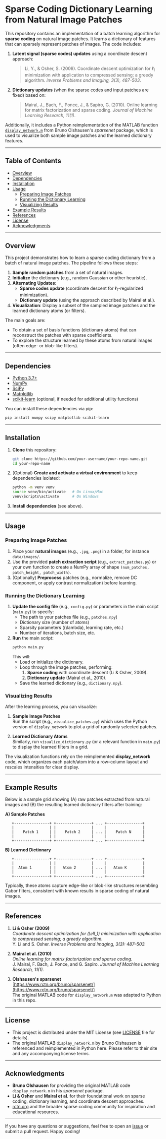 # Sparse Coding Dictionary Learning from Natural Image Patches

This repository contains an implementation of a batch learning algorithm for **sparse coding** on natural image patches. It learns a dictionary of features that can sparsely represent patches of images. The code includes:

1. **Latent signal (sparse codes) updates** using a coordinate descent approach:
   > Li, Y., & Osher, S. (2009). Coordinate descent optimization for $\ell_1$ minimization with application to compressed sensing; a greedy algorithm. *Inverse Problems and Imaging, 3(3), 487-503*.

2. **Dictionary updates** (when the sparse codes and input patches are fixed) based on:
   > Mairal, J., Bach, F., Ponce, J., & Sapiro, G. (2010). Online learning for matrix factorization and sparse coding. *Journal of Machine Learning Research, 11(1)*.

Additionally, it includes a Python reimplementation of the MATLAB function [`display_network.m`](https://www.rctn.org/bruno/sparsenet/) from Bruno Olshausen's *sparsenet* package, which is used to visualize both sample image patches and the learned dictionary features.

---

## Table of Contents

- [Overview](#overview)
- [Dependencies](#dependencies)
- [Installation](#installation)
- [Usage](#usage)
  - [Preparing Image Patches](#preparing-image-patches)
  - [Running the Dictionary Learning](#running-the-dictionary-learning)
  - [Visualizing Results](#visualizing-results)
- [Example Results](#example-results)
- [References](#references)
- [License](#license)
- [Acknowledgments](#acknowledgments)

---

## Overview

This project demonstrates how to learn a sparse coding dictionary from a batch of natural image patches. The pipeline follows these steps:

1. **Sample random patches** from a set of natural images.
2. **Initialize** the dictionary (e.g., random Gaussian or other heuristic).
3. **Alternating Updates**:
   - **Sparse codes update** (coordinate descent for $\ell_1$-regularized minimization).
   - **Dictionary update** (using the approach described by Mairal et al.).
4. **Visualization**: Display a subset of the sampled image patches and the learned dictionary atoms (or filters).

The main goals are:
- To obtain a set of basis functions (dictionary atoms) that can reconstruct the patches with sparse coefficients.
- To explore the structure learned by these atoms from natural images (often edge- or blob-like filters).

---

## Dependencies

- [Python 3.7+](https://www.python.org/)
- [NumPy](https://numpy.org/)
- [SciPy](https://scipy.org/)
- [Matplotlib](https://matplotlib.org/)
- [scikit-learn](https://scikit-learn.org/) (optional, if needed for additional utility functions)
  
You can install these dependencies via pip:

```bash
pip install numpy scipy matplotlib scikit-learn
```

---

## Installation

1. **Clone** this repository:
   ```bash
   git clone https://github.com/your-username/your-repo-name.git
   cd your-repo-name
   ```
2. (Optional) **Create and activate a virtual environment** to keep dependencies isolated:
   ```bash
   python -m venv venv
   source venv/bin/activate   # On Linux/Mac
   venv\Scripts\activate      # On Windows
   ```
3. **Install dependencies** (see above).

---

## Usage

### Preparing Image Patches

1. Place your **natural images** (e.g., `.jpg`, `.png`) in a folder, for instance `data/images/`.
2. Use the provided **patch extraction script** (e.g., `extract_patches.py`) or your own function to create a NumPy array of shape `(num_patches, patch_height, patch_width)`. 
3. (Optionally) **Preprocess** patches (e.g., normalize, remove DC component, or apply contrast normalization) before learning.

### Running the Dictionary Learning

1. **Update the config file** (e.g., `config.py`) or parameters in the main script (`main.py`) to specify:
   - The path to your patches file (e.g., `patches.npy`)
   - Dictionary size (number of atoms)
   - Sparsity parameters (\(\lambda\), learning rate, etc.)
   - Number of iterations, batch size, etc.
2. **Run** the main script:
   ```bash
   python main.py
   ```
   This will:
   - Load or initialize the dictionary.
   - Loop through the image patches, performing:
     1. **Sparse coding** with coordinate descent (Li & Osher, 2009).
     2. **Dictionary update** (Mairal et al., 2010).
   - Save the learned dictionary (e.g., `dictionary.npy`).

### Visualizing Results

After the learning process, you can visualize:

1. **Sample Image Patches**  
   Run the script (e.g., `visualize_patches.py`) which uses the Python version of `display_network` to plot a grid of randomly selected patches.

2. **Learned Dictionary Atoms**  
   Similarly, run `visualize_dictionary.py` (or a relevant function in `main.py`) to display the learned filters in a grid.

The visualization functions rely on the reimplemented **display_network** code, which organizes each patch/atom into a row–column layout and rescales intensities for clear display.

---

## Example Results

Below is a sample grid showing (A) raw patches extracted from natural images and (B) the resulting learned dictionary filters after training:

**A) Sample Patches**

```
   +----------------+ +----------------+ ... +----------------+
   |                | |                |     |                |
   |    Patch 1     | |    Patch 2     | ... |    Patch N     |
   |                | |                |     |                |
   +----------------+ +----------------+ ... +----------------+
```

**B) Learned Dictionary**

```
   +----------------+ +----------------+ ... +----------------+
   |                | |                |     |                |
   |  Atom 1        | |   Atom 2       | ... |   Atom K       |
   |                | |                |     |                |
   +----------------+ +----------------+ ... +----------------+
```

Typically, these atoms capture edge-like or blob-like structures resembling Gabor filters, consistent with known results in sparse coding of natural images.

---

## References

1. **Li & Osher (2009)**  
   *Coordinate descent optimization for \(\ell_1\) minimization with application to compressed sensing; a greedy algorithm.*  
   Y. Li and S. Osher. *Inverse Problems and Imaging, 3(3): 487–503.*

2. **Mairal et al. (2010)**  
   *Online learning for matrix factorization and sparse coding.*  
   J. Mairal, F. Bach, J. Ponce, and G. Sapiro. *Journal of Machine Learning Research, 11(1).*

3. **Olshausen's sparsenet**  
   [https://www.rctn.org/bruno/sparsenet/](https://www.rctn.org/bruno/sparsenet/)  
   The original MATLAB code for `display_network.m` was adapted to Python in this repo.

---

## License

- This project is distributed under the MIT License (see [LICENSE](LICENSE) file for details).
- The original MATLAB `display_network.m` by Bruno Olshausen is referenced and reimplemented in Python here. Please refer to their site and any accompanying license terms.

---

## Acknowledgments

- **Bruno Olshausen** for providing the original MATLAB code `display_network.m` in his *sparsenet* package.
- **Li & Osher** and **Mairal et al.** for their foundational work on sparse coding, dictionary learning, and coordinate descent approaches.
- [rctn.org](https://www.rctn.org/bruno/) and the broader sparse coding community for inspiration and educational resources.

---

If you have any questions or suggestions, feel free to open an [issue](../../issues) or submit a pull request. Happy coding!